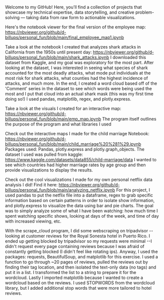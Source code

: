Welcome to my GitHub! Here, you'll find a collection of projects that showcase my technical expertise, data storytelling, and creative problem-solving — taking data from raw form to actionable visualizations.

Here's the notebook viewer for the final version of the employee map: https://nbviewer.org/github/d-billups/personal_fun/blob/main/final_employee_map1.ipynb

Take a look at the notebook I created that analyzes shark attacks in California from the 1950s until present day: https://nbviewer.org/github/d-billups/personal_fun/blob/main/shark_attacks.ipynb
I downloaded this dataset from Kaggle, and my goal was exploratory for the most part. After looking at the dataset, I was interested in seeing what species of shark accounted for the most deadly attacks, what mode put individuals at the most risk for shark attacks, what counties had the highest incidence of attacks, and much more. In the end, I created a word cloud based off of the 'Comment' series in the dataset to see which words were being used the most and I put that cloud into an actual shark mask (this was my first time doing so!) I used pandas, matplotlib, regex, and plotly.express.

Take a look at the visuals I created for an interactive map: https://nbviewer.org/github/d-billups/personal_fun/blob/main/emp_map.ipynb
The program itself outlines the purpose of the program and what libraries I used

Check out the interactive maps I made for the child marriage Notebook:
https://nbviewer.org/github/d-billups/personal_fun/blob/main/child_marriage%20%281%29.ipynb 
Packages used: Pandas, plotly.express and plotly.graph_objects. The dataset I used was pulled from kaggle: https://www.kaggle.com/datasets/data855/child-marriage/data 
I wanted to see which countries had higher marriage rates by age group and then provide visualizations to display the results.

Check out the cool visualizations I made for my own personal netflix data analysis I did!
Find it here: https://nbviewer.org/github/d-billups/personal_fun/blob/main/analyzing_netflix.ipynb
For this project, I used pandas to put the netflix file into a dataframe, regex to grab specific information based on certain patterns in order to isolate show information, and plotly.express to visualize the data using bar and pie charts. The goal was to simply analyze some of what I have been watching: how much time I spent watching specific shows, looking at days of the week, and time of day with increased viewing, etc.

With the scrape_cloud program, I did some webscraping on tripadvisor --looking at customer reviews for the Royal Sonesta hotel in Puerto Rico. I ended up getting blocked by tripadvisor so my requests were minimal --I didn't request every page containing reviews because I was afraid of constantly getting blocked (I didn't feel like rotating ips). Anyway, I used the packages: requests, BeautifulSoup, and matplotlib for this exercise. I used a function to go through ~20 pages of reviews, pulled the reviews out by finding their tag location, and then isolated the text-only data (no tags) and put it in a list. I transformed the list to a string to prepare it for the wordcloud. Lastly I imported matplotlib because I wanted to create a wordcloud based on the reviews. I used STOPWORDS from the wordcloud library, but I added additional stop words that were more tailored to hotel reviews.
